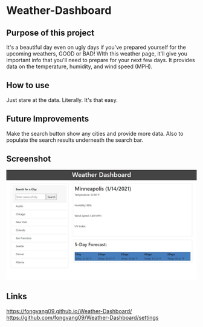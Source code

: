 # Weather-Dashboard

## Purpose of this project
It's a beautiful day even on ugly days if you've prepared yourself for the upcoming weathers, GOOD or BAD! WIth this weather page, it'll give you important info that you'll need to prepare for your next few days. It provides data on the temperature, humidity, and wind speed (MPH). 

## How to use
Just stare at the data. Literally. It's that easy.

## Future Improvements
Make the search button show any cities and provide more data. Also to populate the search results underneath the search bar.

## Screenshot
![weather dashboard screenshot](weather-dashboard-ss.JPG)

## Links
https://fongvang09.github.io/Weather-Dashboard/
https://github.com/fongvang09/Weather-Dashboard/settings
